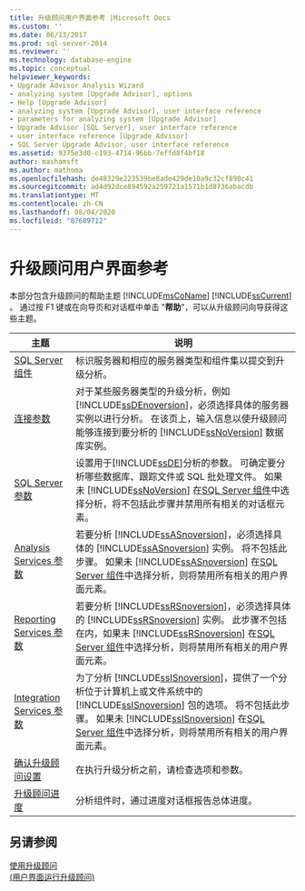 ```yaml
---
title: 升级顾问用户界面参考 |Microsoft Docs
ms.custom: ''
ms.date: 06/13/2017
ms.prod: sql-server-2014
ms.reviewer: ''
ms.technology: database-engine
ms.topic: conceptual
helpviewer_keywords:
- Upgrade Advisor Analysis Wizard
- analyzing system [Upgrade Advisor], options
- Help [Upgrade Advisor]
- analyzing system [Upgrade Advisor], user interface reference
- parameters for analyzing system [Upgrade Advisor]
- Upgrade Advisor [SQL Server], user interface reference
- user interface reference [Upgrade Advisor]
- SQL Server Upgrade Advisor, user interface reference
ms.assetid: 9375e3d0-c193-4714-96bb-7effd8f4bf18
author: mashamsft
ms.author: mathoma
ms.openlocfilehash: de48329e223539be8ade429de10a9c32cf890c41
ms.sourcegitcommit: ad4d92dce894592a259721a1571b1d8736abacdb
ms.translationtype: MT
ms.contentlocale: zh-CN
ms.lasthandoff: 08/04/2020
ms.locfileid: "87689712"
---
```

# <a name="upgrade-advisor-user-interface-reference"></a>升级顾问用户界面参考
  本部分包含升级顾问的帮助主题 [!INCLUDE[msCoName](../../includes/msconame-md.md)] [!INCLUDE[ssCurrent](../../includes/sscurrent-md.md)] 。 通过按 F1 键或在向导页和对话框中单击 "**帮助**"，可以从升级顾问向导获得这些主题。  
  
|主题|说明|  
|-----------|-----------------|  
|[SQL Server 组件](../../../2014/sql-server/install/sql-server-components.md)|标识服务器和相应的服务器类型和组件集以提交到升级分析。|  
|[连接参数](../../../2014/sql-server/install/connection-parameters.md)|对于某些服务器类型的升级分析，例如 [!INCLUDE[ssDEnoversion](../../includes/ssdenoversion-md.md)]，必须选择具体的服务器实例以进行分析。 在该页上，输入信息以使升级顾问能够连接到要分析的 [!INCLUDE[ssNoVersion](../../includes/ssnoversion-md.md)] 数据库实例。|  
|[SQL Server 参数](../../../2014/sql-server/install/sql-server-parameters.md)|设置用于[!INCLUDE[ssDE](../../includes/ssde-md.md)]分析的参数。 可确定要分析哪些数据库、跟踪文件或 SQL 批处理文件。 如果未 [!INCLUDE[ssNoVersion](../../includes/ssnoversion-md.md)] 在[SQL Server 组件](../../../2014/sql-server/install/sql-server-components.md)中选择分析，将不包括此步骤并禁用所有相关的对话框元素。|  
|[Analysis Services 参数](../../../2014/sql-server/install/analysis-services-parameters.md)|若要分析 [!INCLUDE[ssASnoversion](../../includes/ssasnoversion-md.md)]，必须选择具体的 [!INCLUDE[ssASnoversion](../../includes/ssasnoversion-md.md)] 实例。 将不包括此步骤。 如果未 [!INCLUDE[ssASnoversion](../../includes/ssasnoversion-md.md)] 在[SQL Server 组件](../../../2014/sql-server/install/sql-server-components.md)中选择分析，则将禁用所有相关的用户界面元素。|  
|[Reporting Services 参数](../../../2014/sql-server/install/reporting-services-parameters.md)|若要分析 [!INCLUDE[ssRSnoversion](../../includes/ssrsnoversion-md.md)]，必须选择具体的 [!INCLUDE[ssRSnoversion](../../includes/ssrsnoversion-md.md)] 实例。 此步骤不包括在内，如果未 [!INCLUDE[ssRSnoversion](../../includes/ssrsnoversion-md.md)] 在[SQL Server 组件](../../../2014/sql-server/install/sql-server-components.md)中选择分析，则将禁用所有相关的用户界面元素。|  
|[Integration Services 参数](../../../2014/sql-server/install/integration-services-parameters.md)|为了分析 [!INCLUDE[ssISnoversion](../../includes/ssisnoversion-md.md)]，提供了一个分析位于计算机上或文件系统中的 [!INCLUDE[ssISnoversion](../../includes/ssisnoversion-md.md)] 包的选项。 将不包括此步骤。 如果未 [!INCLUDE[ssISnoversion](../../includes/ssisnoversion-md.md)] 在[SQL Server 组件](../../../2014/sql-server/install/sql-server-components.md)中选择分析，则将禁用所有相关的用户界面元素。|  
|[确认升级顾问设置](../../../2014/sql-server/install/confirm-upgrade-advisor-settings.md)|在执行升级分析之前，请检查选项和参数。|  
|[升级顾问进度](../../../2014/sql-server/install/upgrade-advisor-progress.md)|分析组件时，通过进度对话框报告总体进度。|  
  
## <a name="see-also"></a>另请参阅  
 [使用升级顾问](../../../2014/sql-server/install/working-with-upgrade-advisor.md)   
 [&#40;用户界面运行升级顾问&#41;](../../../2014/sql-server/install/running-upgrade-advisor-user-interface.md)  
  
  

